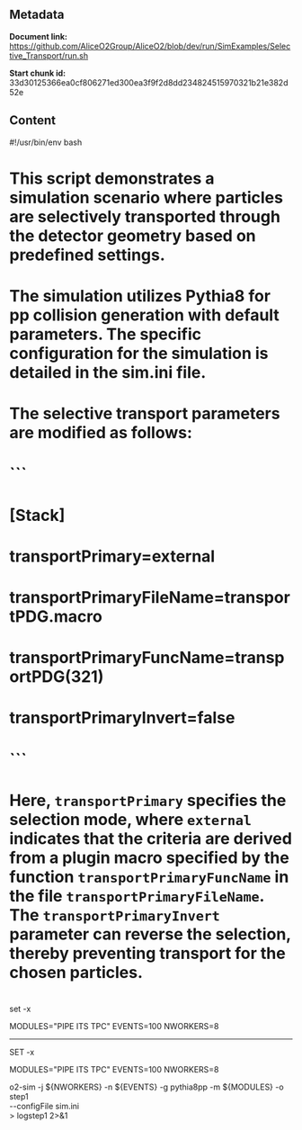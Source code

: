 ## Metadata

**Document link:** https://github.com/AliceO2Group/AliceO2/blob/dev/run/SimExamples/Selective_Transport/run.sh

**Start chunk id:** 33d30125366ea0cf806271ed300ea3f9f2d8dd234824515970321b21e382d52e

## Content

#!/usr/bin/env bash
#
# This script demonstrates a simulation scenario where particles are selectively transported through the detector geometry based on predefined settings.
#
# The simulation utilizes Pythia8 for pp collision generation with default parameters. The specific configuration for the simulation is detailed in the sim.ini file.
#
# The selective transport parameters are modified as follows:
# ```
# [Stack]
# transportPrimary=external
# transportPrimaryFileName=transportPDG.macro
# transportPrimaryFuncName=transportPDG(321)
# transportPrimaryInvert=false
# ```
#
# Here, `transportPrimary` specifies the selection mode, where `external` indicates that the criteria are derived from a plugin macro specified by the function `transportPrimaryFuncName` in the file `transportPrimaryFileName`. The `transportPrimaryInvert` parameter can reverse the selection, thereby preventing transport for the chosen particles.
#

set -x

MODULES="PIPE ITS TPC"
EVENTS=100
NWORKERS=8

---

SET -x

MODULES="PIPE ITS TPC"
EVENTS=100
NWORKERS=8

o2-sim -j ${NWORKERS} -n ${EVENTS} -g pythia8pp -m ${MODULES} -o step1 \
       --configFile sim.ini \
       > logstep1 2>&1